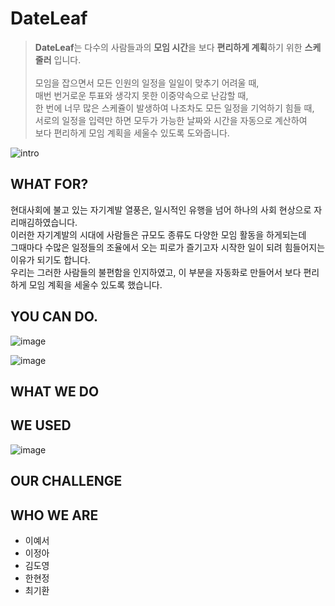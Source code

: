 # DateLeaf

> **DateLeaf**는 다수의 사람들과의 **모임 시간**을 보다 **편리하게 계획**하기 위한 **스케줄러** 입니다.
> <br><br>
> 모임을 잡으면서 모든 인원의 일정을 일일이 맞추기 어려울 때,<br>
> 매번 번거로운 투표와 생각지 못한 이중약속으로 난감할 때,<br>
> 한 번에 너무 많은 스케쥴이 발생하여 나조차도 모든 일정을 기억하기 힘들 때,<br>
> 서로의 일정을 입력만 하면 모두가 가능한 날짜와 시간을 자동으로 계산하여<br>
> 보다 편리하게 모임 계획을 세울수 있도록 도와줍니다.

![intro](https://github.com/imaginer-dev/DateLeaf/assets/81802112/57386410-3cda-438d-9368-9216991f607f)

## WHAT FOR?

현대사회에 불고 있는 자기계발 열풍은, 일시적인 유행을 넘어 하나의 사회 현상으로 자리매김하였습니다.<br>
이러한 자기계발의 시대에 사람들은 규모도 종류도 다양한 모임 활동을 하게되는데<br>
그때마다 수많은 일정들의 조율에서 오는 피로가 즐기고자 시작한 일이 되려 힘들어지는 이유가 되기도 합니다.<br>
우리는 그러한 사람들의 불편함을 인지하였고, 이 부분을 자동화로 만들어서 보다 편리하게 모임 계획을 세울수 있도록 했습니다.

## YOU CAN DO.

![image](https://github.com/imaginer-dev/DateLeaf/assets/81802112/6663f95b-a2b0-4faa-830b-8e1ba1e7bf39)

![image](https://github.com/imaginer-dev/DateLeaf/assets/81802112/04b0f787-c0d4-4088-8978-0f9adf97604b)

## WHAT WE DO

## WE USED

![image](https://github.com/imaginer-dev/DateLeaf/assets/81802112/3cd4ee87-e28a-49d1-81ba-cef8bd8c46b7)

## OUR CHALLENGE

## WHO WE ARE

- 이예서
- 이정아
- 김도영
- 한현정
- 최기환
